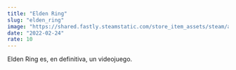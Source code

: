 ```yaml
---
title: "Elden Ring"
slug: "elden_ring"
image: "https://shared.fastly.steamstatic.com/store_item_assets/steam/apps/1245620/header.jpg?t=1748630546"
date: "2022-02-24"
rate: 10  
---
```



Elden Ring es, en definitiva, un videojuego. 